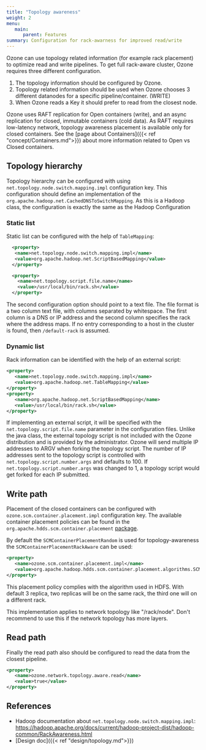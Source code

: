 ```yaml
---
title: "Topology awareness"
weight: 2
menu:
   main:
      parent: Features
summary: Configuration for rack-awarness for improved read/write
---
```

<!---
  Licensed to the Apache Software Foundation (ASF) under one or more
  contributor license agreements.  See the NOTICE file distributed with
  this work for additional information regarding copyright ownership.
  The ASF licenses this file to You under the Apache License, Version 2.0
  (the "License"); you may not use this file except in compliance with
  the License.  You may obtain a copy of the License at

      http://www.apache.org/licenses/LICENSE-2.0

  Unless required by applicable law or agreed to in writing, software
  distributed under the License is distributed on an "AS IS" BASIS,
  WITHOUT WARRANTIES OR CONDITIONS OF ANY KIND, either express or implied.
  See the License for the specific language governing permissions and
  limitations under the License.
-->

Ozone can use topology related information (for example rack placement) to optimize read and write pipelines. To get full rack-aware cluster, Ozone requires three different configuration.

 1. The topology information should be configured by Ozone.
 2. Topology related information should be used when Ozone chooses 3 different datanodes for a specific pipeline/container. (WRITE)
 3. When Ozone reads a Key it should prefer to read from the closest node. 

<div class="alert alert-warning" role="alert">

Ozone uses RAFT replication for Open containers (write), and an async replication for closed, immutable containers (cold data). As RAFT requires low-latency network, topology awareness placement is available only for closed containers. See the [page about Containers]({{< ref "concept/Containers.md">}}) about more information related to Open vs Closed containers.

</div>

## Topology hierarchy

Topology hierarchy can be configured with using `net.topology.node.switch.mapping.impl` configuration key. This configuration should define an implementation of the `org.apache.hadoop.net.CachedDNSToSwitchMapping`. As this is a Hadoop class, the configuration is exactly the same as the Hadoop Configuration

### Static list

Static list can be configured with the help of ```TableMapping```:

```XML
  <property>
   <name>net.topology.node.switch.mapping.impl</name>
   <value>org.apache.hadoop.net.ScriptBasedMapping</value>
  </property>

  <property>
    <name>net.topology.script.file.name</name>
    <value>/usr/local/bin/rack.sh</value>
  </property>
```

The second configuration option should point to a text file. The file format is a two column text file, with columns separated by whitespace. The first column is a DNS or IP address and the second column specifies the rack where the address maps. If no entry corresponding to a host in the cluster is found, then `/default-rack` is assumed. 

### Dynamic list 

Rack information can be identified with the help of an external script:


```XML
<property>
   <name>net.topology.node.switch.mapping.impl</name>
   <value>org.apache.hadoop.net.TableMapping</value>
</property>
<property>
   <name>org.apache.hadoop.net.ScriptBasedMapping</name>
   <value>/usr/local/bin/rack.sh</value>
</property>
```

If implementing an external script, it will be specified with the `net.topology.script.file.name` parameter in the configuration files. Unlike the java class, the external topology script is not included with the Ozone distribution and is provided by the administrator. Ozone will send multiple IP addresses to ARGV when forking the topology script. The number of IP addresses sent to the topology script is controlled with `net.topology.script.number.args` and defaults to 100. If `net.topology.script.number.args` was changed to 1, a topology script would get forked for each IP submitted.

## Write path

Placement of the closed containers can be configured with `ozone.scm.container.placement.impl` configuration key. The available container placement policies can be found in the `org.apache.hdds.scm.container.placement` [package](https://github.com/apache/ozone/tree/master/hadoop-hdds/server-scm/src/main/java/org/apache/hadoop/hdds/scm/container/placement/algorithms).

By default the `SCMContainerPlacementRandom` is used for topology-awareness the `SCMContainerPlacementRackAware` can be used:

```XML
<property>
   <name>ozone.scm.container.placement.impl</name>
   <value>org.apache.hadoop.hdds.scm.container.placement.algorithms.SCMContainerPlacementRackAware</value>
</property>
```

This placement policy complies with the algorithm used in HDFS. With default 3 replica, two replicas will be on the same rack, the third one will on a different rack.
 
This implementation applies to network topology like "/rack/node". Don't recommend to use this if the network topology has more layers.
 
## Read path

Finally the read path also should be configured to read the data from the closest pipeline.

```XML
<property>
   <name>ozone.network.topology.aware.read</name>
   <value>true</value>
</property>
```

## References

 * Hadoop documentation about `net.topology.node.switch.mapping.impl`: https://hadoop.apache.org/docs/current/hadoop-project-dist/hadoop-common/RackAwareness.html
 * [Design doc]({{< ref "design/topology.md">}})